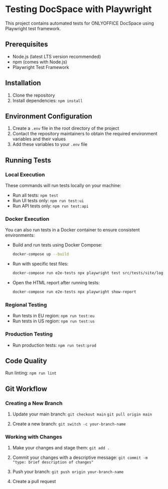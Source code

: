 # Testing DocSpace with Playwright

This project contains automated tests for ONLYOFFICE DocSpace using Playwright test framework.

## Prerequisites

- Node.js (latest LTS version recommended)
- npm (comes with Node.js)
- Playwright Test Framework

## Installation

1. Clone the repository
2. Install dependencies: `npm install`

## Environment Configuration

1. Create a `.env` file in the root directory of the project
2. Contact the repository maintainers to obtain the required environment variables and their values
3. Add these variables to your `.env` file

## Running Tests

### Local Execution

These commands will run tests locally on your machine:

- Run all tests: `npm test`
- Run UI tests only: `npm run test:ui`
- Run API tests only: `npm run test:api`

### Docker Execution

You can also run tests in a Docker container to ensure consistent environments:

- Build and run tests using Docker Compose:

  ```bash
  docker-compose up --build
  ```

- Run with specific test files:

  ```bash
  docker-compose run e2e-tests npx playwright test src/tests/site/login-page.spec.ts
  ```

- Open the HTML report after running tests:
  ```bash
  docker-compose run e2e-tests npx playwright show-report
  ```

### Regional Testing

- Run tests in EU region: `npm run test:eu`
- Run tests in US region: `npm run test:us`

### Production Testing

- Run production tests: `npm run test:prod`

## Code Quality

Run linting:
`npm run lint`

## Git Workflow

### Creating a New Branch

1. Update your main branch:
   `git checkout main`
   `git pull origin main`

2. Create a new branch:
   `git switch -c your-branch-name`

### Working with Changes

1. Make your changes and stage them:
   `git add .`

2. Commit your changes with a descriptive message:
   `git commit -m "type: brief description of changes"`

3. Push your branch:
   `git push origin your-branch-name`

4. Create a pull request
